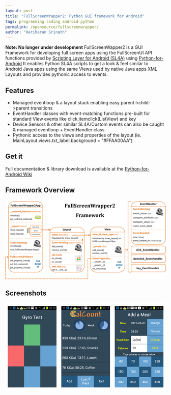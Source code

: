 ```yaml
---
layout: post
title: "FullScreenWrapper2: Python GUI framework for Android"
tags: programming coding android python
permalink: /opensource/fullscreenwrapper/
author: "Hariharan Srinath"
---
```

**Note: No longer under development** FullScreenWapper2 is a GUI Framework for developing full screen apps using the FullScreenUI API functions provided by 
[Scripting Layer for Android (SL4A)](https://code.google.com/p/android-scripting/) using [Python-for-Android](Shttps://code.google.com/p/python-for-android/)
It enables Python SL4A scripts to get a look & feel similar to Android Java apps using the same Views used by native
Java apps XML Layouts and provides pythonic access to events.

Features
--------
- Managed eventloop & a layout stack enabling easy parent->child->parent transitions
- EventHandler classes with event-matching functions pre-built for standard View events like click,itemclick(ListView) and key
- Device Sensors & other similar SL4A/Custom events can also be caught & managed eventloop + EventHandler class
- Pythonic access to the views and properties of the layout (ie. MainLayout.views.txt_label.background = "#FFAA00AA")

Get it
------
Full documentation & library download is available at the [Python-for-Android Wiki](https://code.google.com/p/python-for-android/wiki/fullscreenwrapper2)

Framework Overview
------------------
![FullScreenWrapper2 framework design](/assets/images/fullscreenwrapper2/fullscreenwrapper2.png)

Screenshots
-----------
![FullScreenWrapper2 Demo Screenshots](/assets/images/fullscreenwrapper2/fullscreenwrapper2_demo_screenshots.png)
